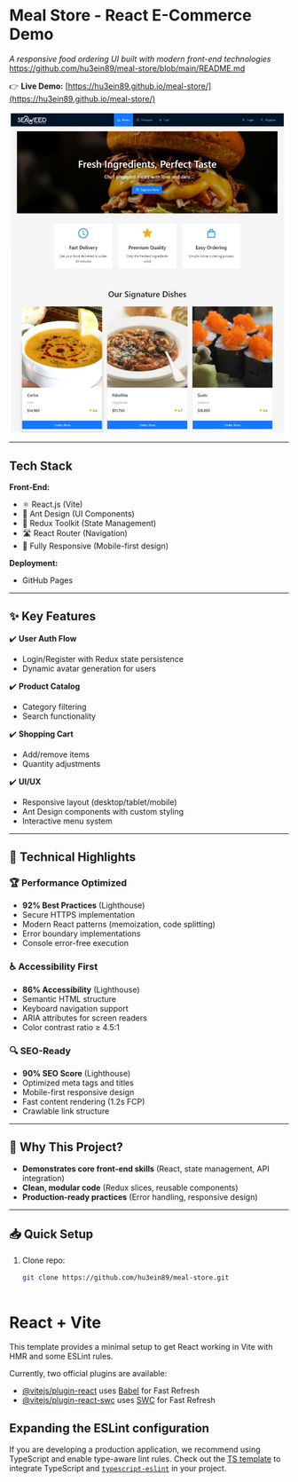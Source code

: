 # Meal Store - React E-Commerce Demo  

*A responsive food ordering UI built with modern front-end technologies*  https://github.com/hu3ein89/meal-store/blob/main/README.md

👉 **Live Demo:** [https://hu3ein89.github.io/meal-store/](https://hu3ein89.github.io/meal-store/)  

![Meal Store Preview](./public/meal-store.jpg)  


---

## **Tech Stack**  
**Front-End:**  
- ⚛️ React.js (Vite)  
- 🎨 Ant Design (UI Components)  
- 🔄 Redux Toolkit (State Management)  
- 🛣️ React Router (Navigation)  
- 📱 Fully Responsive (Mobile-first design)  

**Deployment:**  
- GitHub Pages  

---

## ✨ **Key Features**  
✔️ **User Auth Flow**  
- Login/Register with Redux state persistence  
- Dynamic avatar generation for users  

✔️ **Product Catalog**  
- Category filtering  
- Search functionality  

✔️ **Shopping Cart**  
- Add/remove items  
- Quantity adjustments  

✔️ **UI/UX**  
- Responsive layout (desktop/tablet/mobile)  
- Ant Design components with custom styling  
- Interactive menu system  

---
## 🚀 **Technical Highlights**  

### 🏆 **Performance Optimized**  
- **92% Best Practices** (Lighthouse)  
- Secure HTTPS implementation
- Modern React patterns (memoization, code splitting)
- Error boundary implementations
- Console error-free execution 

### ♿ **Accessibility First**  
- **86% Accessibility** (Lighthouse)  
- Semantic HTML structure
- Keyboard navigation support
- ARIA attributes for screen readers
- Color contrast ratio ≥ 4.5:1

### 🔍 **SEO-Ready**  
- **90% SEO Score** (Lighthouse)  
- Optimized meta tags and titles
- Mobile-first responsive design
- Fast content rendering (1.2s FCP)
- Crawlable link structure  

---


## 🚀 **Why This Project?**  
- **Demonstrates core front-end skills** (React, state management, API integration)  
- **Clean, modular code** (Redux slices, reusable components)  
- **Production-ready practices** (Error handling, responsive design)  

---

## 📥 **Quick Setup**  
1. Clone repo:  
   ```bash
   git clone https://github.com/hu3ein89/meal-store.git



# React + Vite

This template provides a minimal setup to get React working in Vite with HMR and some ESLint rules.

Currently, two official plugins are available:

- [@vitejs/plugin-react](https://github.com/vitejs/vite-plugin-react/blob/main/packages/plugin-react/README.md) uses [Babel](https://babeljs.io/) for Fast Refresh
- [@vitejs/plugin-react-swc](https://github.com/vitejs/vite-plugin-react-swc) uses [SWC](https://swc.rs/) for Fast Refresh

## Expanding the ESLint configuration

If you are developing a production application, we recommend using TypeScript and enable type-aware lint rules. Check out the [TS template](https://github.com/vitejs/vite/tree/main/packages/create-vite/template-react-ts) to integrate TypeScript and [`typescript-eslint`](https://typescript-eslint.io) in your project.
